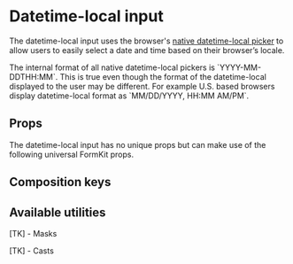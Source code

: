 # Datetime-local input

The datetime-local input uses the browser's [native datetime-local picker](https://developer.mozilla.org/en-US/docs/Web/HTML/Element/input/datetime-local) to allow users to easily select a date and time based on their browser’s locale.

<example
  name="Datetime-local input"
  file="/_content/examples/datetime-local-example/datetime-local-example"
  langs="vue">
</example>

<callout type="warning">
The internal format of all native datetime-local pickers is `YYYY-MM-DDTHH:MM`. This is true even though the format of the datetime-local displayed to the user may be different. For example U.S. based browsers display datetime-local format as `MM/DD/YYYY, HH:MM AM/PM`.
</callout>

## Props

The datetime-local input has no unique props but can make use of the following universal FormKit props.

<reference-table>
</reference-table>

## Composition keys

<reference-table type="compositionKeys" property="composition-key">
</reference-table>

## Available utilities

[TK] - Masks

[TK] - Casts
